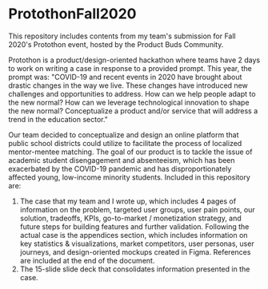 # ProtothonFall2020
This repository includes contents from my team's submission for Fall 2020's Protothon event, hosted by the Product Buds Community. 

Protothon is a product/design-oriented hackathon where teams have 2 days to work on writing a case in response to a provided prompt. This year, the prompt was: 
"COVID-19 and recent events in 2020 have brought about drastic changes in the way we live. These changes have introduced new challenges and opportunities to address. How can we help people adapt to the new normal? How can we leverage technological innovation to shape the new normal? Conceptualize a product and/or service that will address a trend in the education sector."

Our team decided to conceptualize and design an online platform that public school districts could utilize to facilitate the process of localized mentor-mentee matching. The goal of our product is to tackle the issue of academic student disengagement and absenteeism, which has been exacerbated by the COVID-19 pandemic and has disproportionately affected young, low-income minority students. Included in this repository are:

1) The case that my team and I wrote up, which includes 4 pages of information on the problem, targeted user groups, user pain points, our solution, tradeoffs, KPIs, go-to-market / monetization strategy, and future steps for building features and further validation. Following the actual case is the appendices section, which includes information on key statistics & visualizations, market competitors, user personas, user journeys, and design-oriented mockups created in Figma. References are included at the end of the document. 
2) The 15-slide slide deck that consolidates information presented in the case. 
